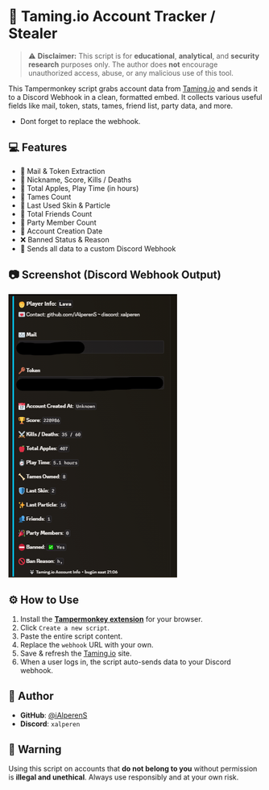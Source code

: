 # 🐺 Taming.io Account Tracker / Stealer

> ⚠️ **Disclaimer:** This script is for **educational**, **analytical**, and **security research** purposes only. The author does **not** encourage unauthorized access, abuse, or any malicious use of this tool.

This Tampermonkey script grabs account data from [Taming.io](https://taming.io) and sends it to a Discord Webhook in a clean, formatted embed. It collects various useful fields like mail, token, stats, tames, friend list, party data, and more.
- Dont forget to replace the webhook.

## 💻 Features

- 📧 Mail & Token Extraction
- 🧑 Nickname, Score, Kills / Deaths
- 🍎 Total Apples, Play Time (in hours)
- 🦴 Tames Count
- 👕 Last Used Skin & Particle
- 👥 Total Friends Count
- 🎉 Party Member Count
- 📅 Account Creation Date
- ❌ Banned Status & Reason
- 🔗 Sends all data to a custom Discord Webhook

## 📷 Screenshot (Discord Webhook Output)

![Webhook Example](preview-taming.png) <!-- preview -->

## ⚙️ How to Use

1. Install the **[Tampermonkey extension](https://www.tampermonkey.net/)** for your browser.
2. Click `Create a new script`.
3. Paste the entire script content.
4. Replace the `webhook` URL with your own.
5. Save & refresh the [Taming.io](https://taming.io) site.
6. When a user logs in, the script auto-sends data to your Discord webhook.

## 👑 Author

- **GitHub**: [@iAlperenS](https://github.com/iAlperenS)
- **Discord**: `xalperen`

## 🛑 Warning

Using this script on accounts that **do not belong to you** without permission is **illegal and unethical**. Always use responsibly and at your own risk.
